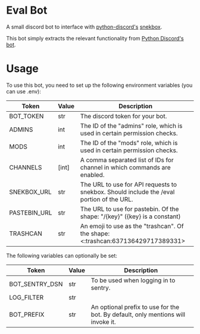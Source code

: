 # Eval Bot
A small discord bot to interface with [python-discord's](https://github.com/python-discord/)
[snekbox](https://github.com/python-discord/snekbox/).

This bot simply extracts the relevant functionality from [Python Discord's bot](https://github.com/python-discord/bot).

# Usage
To use this bot, you need to set up the following environment variables (you can use .env):

| Token        | Value  | Description                                                                              |
|--------------|--------|------------------------------------------------------------------------------------------|
| BOT_TOKEN    | str    | The discord token for your bot.                                                          |
| ADMINS       | int    | The ID of the "admins" role, which is used in certain permission checks.                 |
| MODS         | int    | The ID of the "mods" role, which is used in certain permission checks.                   |
| CHANNELS     | [int]  | A comma separated list of IDs for channel in which commands are enabled.                 |
| SNEKBOX_URL  | str    | The URL to use for API requests to snekbox. Should include the /eval portion of the URL. |
| PASTEBIN_URL | str    | The URL to use for pastebin. Of the shape: "<YOUR URL>/{key}" ({key} is a constant)      |
| TRASHCAN     | str    | An emoji to use as the "trashcan". Of the shape: <:trashcan:637136429717389331>          |


The following variables can optionally be set:

| Token          | Value | Description                                                                      |
|----------------|-------|----------------------------------------------------------------------------------|
| BOT_SENTRY_DSN | str   | To be used when logging in to sentry.                                            |
| LOG_FILTER     | str   |                                                                                  |
| BOT_PREFIX     | str   | An optional prefix to use for the bot. By default, only mentions will invoke it. |
